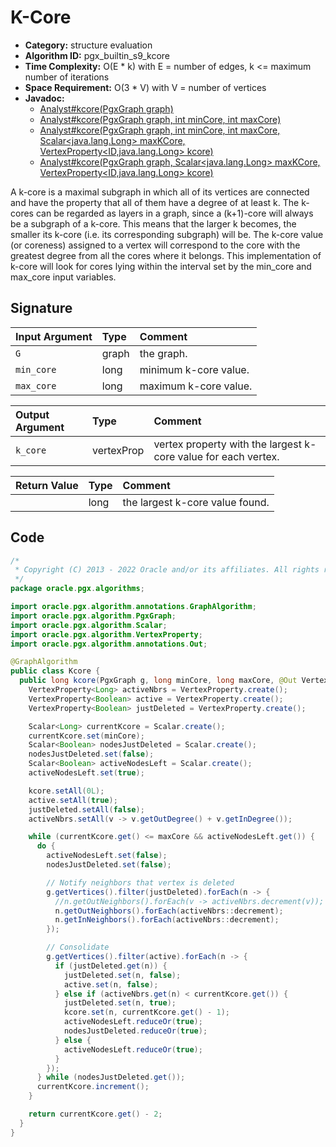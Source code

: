 # K-Core

- **Category:** structure evaluation
- **Algorithm ID:** pgx_builtin_s9_kcore
- **Time Complexity:** O(E * k) with E = number of edges, k <= maximum number of iterations
- **Space Requirement:** O(3 * V) with V = number of vertices
- **Javadoc:** 
  - [Analyst#kcore(PgxGraph graph)](https://docs.oracle.com/en/database/oracle/property-graph/22.4/spgjv/oracle/pgx/api/Analyst.html#kcore-oracle.pgx.api.PgxGraph-)
  - [Analyst#kcore(PgxGraph graph, int minCore, int maxCore)](https://docs.oracle.com/en/database/oracle/property-graph/22.4/spgjv/oracle/pgx/api/Analyst.html#kcore-oracle.pgx.api.PgxGraph-int-int-)
  - [Analyst#kcore(PgxGraph graph, int minCore, int maxCore, Scalar<java.lang.Long> maxKCore, VertexProperty<ID,java.lang.Long> kcore)](https://docs.oracle.com/en/database/oracle/property-graph/22.4/spgjv/oracle/pgx/api/Analyst.html#kcore-oracle.pgx.api.PgxGraph-int-int-oracle.pgx.api.Scalar-oracle.pgx.api.VertexProperty-)
  - [Analyst#kcore(PgxGraph graph, Scalar<java.lang.Long> maxKCore, VertexProperty<ID,java.lang.Long> kcore)](https://docs.oracle.com/en/database/oracle/property-graph/22.4/spgjv/oracle/pgx/api/Analyst.html#kcore-oracle.pgx.api.PgxGraph-oracle.pgx.api.Scalar-oracle.pgx.api.VertexProperty-)

A k-core is a maximal subgraph in which all of its vertices are connected and have the property that all of them have a degree of at least k. The k-cores can be regarded as layers in a graph, since a (k+1)-core will always be a subgraph of a k-core. This means that the larger k becomes, the smaller its k-core (i.e. its corresponding subgraph) will be. The k-core value (or coreness) assigned to a vertex will correspond to the core with the greatest degree from all the cores where it belongs. This implementation of k-core will look for cores lying within the interval set by the min_core and max_core input variables.


## Signature

| Input Argument | Type | Comment |
| :--- | :--- | :--- |
| `G` | graph | the graph. |
| `min_core` | long | minimum k-core value. |
| `max_core` | long | maximum k-core value. |

| Output Argument | Type | Comment |
| :--- | :--- | :--- |
| `k_core` | vertexProp<long> | vertex property with the largest k-core value for each vertex. |

| Return Value | Type | Comment |
| :--- | :--- | :--- |
| | long | the largest k-core value found. |

## Code

```java
/*
 * Copyright (C) 2013 - 2022 Oracle and/or its affiliates. All rights reserved.
 */
package oracle.pgx.algorithms;

import oracle.pgx.algorithm.annotations.GraphAlgorithm;
import oracle.pgx.algorithm.PgxGraph;
import oracle.pgx.algorithm.Scalar;
import oracle.pgx.algorithm.VertexProperty;
import oracle.pgx.algorithm.annotations.Out;

@GraphAlgorithm
public class Kcore {
  public long kcore(PgxGraph g, long minCore, long maxCore, @Out VertexProperty<Long> kcore) {
    VertexProperty<Long> activeNbrs = VertexProperty.create();
    VertexProperty<Boolean> active = VertexProperty.create();
    VertexProperty<Boolean> justDeleted = VertexProperty.create();

    Scalar<Long> currentKcore = Scalar.create();
    currentKcore.set(minCore);
    Scalar<Boolean> nodesJustDeleted = Scalar.create();
    nodesJustDeleted.set(false);
    Scalar<Boolean> activeNodesLeft = Scalar.create();
    activeNodesLeft.set(true);

    kcore.setAll(0L);
    active.setAll(true);
    justDeleted.setAll(false);
    activeNbrs.setAll(v -> v.getOutDegree() + v.getInDegree());

    while (currentKcore.get() <= maxCore && activeNodesLeft.get()) {
      do {
        activeNodesLeft.set(false);
        nodesJustDeleted.set(false);

        // Notify neighbors that vertex is deleted
        g.getVertices().filter(justDeleted).forEach(n -> {
          //n.getOutNeighbors().forEach(v -> activeNbrs.decrement(v));
          n.getOutNeighbors().forEach(activeNbrs::decrement);
          n.getInNeighbors().forEach(activeNbrs::decrement);
        });

        // Consolidate
        g.getVertices().filter(active).forEach(n -> {
          if (justDeleted.get(n)) {
            justDeleted.set(n, false);
            active.set(n, false);
          } else if (activeNbrs.get(n) < currentKcore.get()) {
            justDeleted.set(n, true);
            kcore.set(n, currentKcore.get() - 1);
            activeNodesLeft.reduceOr(true);
            nodesJustDeleted.reduceOr(true);
          } else {
            activeNodesLeft.reduceOr(true);
          }
        });
      } while (nodesJustDeleted.get());
      currentKcore.increment();
    }

    return currentKcore.get() - 2;
  }
}
```
